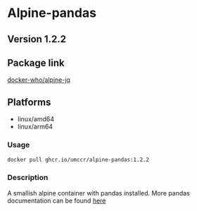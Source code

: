 # Alpine-pandas

## Version 1.2.2

## Package link
[docker-who/alpine-jq](https://github.com/umccr/docker-who/pkgs/container/alpine-pandas)

## Platforms
* linux/amd64
* linux/arm64 

### Usage

```bash
docker pull ghcr.io/umccr/alpine-pandas:1.2.2
```

### Description
A smallish alpine container with pandas installed.
More pandas documentation can be found [here](https://pandas.pydata.org/)




